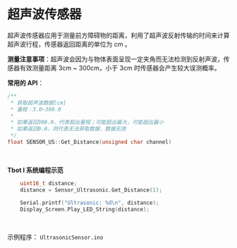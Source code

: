 # 超声波传感器

超声波传感器应用于测量前方障碍物的距离，利用了超声波反射传输的时间来计算超声波行程，传感器返回距离的单位为 cm 。

**测量注意事项**：超声波会因为与物体表面呈现一定夹角而无法检测到反射声波，传感器有效测量距离 3cm ~ 300cm，小于 3cm 时传感器会产生较大误测概率。


**常用的 API**：
```cpp
/**
 * 获取超声波数据[cm]
 * 量程：3.0~300.0
 * 
 * 如果返回300.0，代表超出量程；可能超出最大，可能超出最小
 * 如果返回0.0，则代表无法获取数据，数据无效
 */
float SENSOR_US::Get_Distance(unsigned char channel)
```
<br />

**Tbot I 系统编程示范**
```cpp
    uint16_t distance;
    distance = Sensor_Ultrasonic.Get_Distance(1);

    Serial.printf("Ultrasonic: %d\n", distance);
    Display_Screen.Play_LED_String(distance);
```
<br />

示例程序： `UltrasonicSensor.ino`


